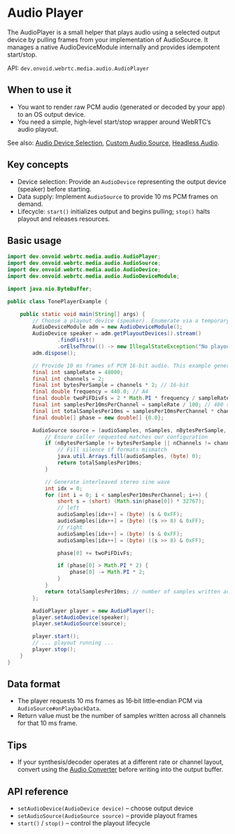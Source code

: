 # Audio Player

The AudioPlayer is a small helper that plays audio using a selected output device by pulling frames from your implementation of AudioSource. It manages a native AudioDeviceModule internally and provides idempotent start/stop.

API: `dev.onvoid.webrtc.media.audio.AudioPlayer`

## When to use it
- You want to render raw PCM audio (generated or decoded by your app) to an OS output device.
- You need a simple, high‑level start/stop wrapper around WebRTC’s audio playout.

See also: [Audio Device Selection](/guide/audio/audio-devices), [Custom Audio Source](/guide/audio/custom-audio-source), [Headless Audio](/guide/audio/headless-audio-device-module).

## Key concepts
- Device selection: Provide an `AudioDevice` representing the output device (speaker) before starting.
- Data supply: Implement `AudioSource` to provide 10 ms PCM frames on demand.
- Lifecycle: `start()` initializes output and begins pulling; `stop()` halts playout and releases resources.

## Basic usage

```java
import dev.onvoid.webrtc.media.audio.AudioPlayer;
import dev.onvoid.webrtc.media.audio.AudioSource;
import dev.onvoid.webrtc.media.audio.AudioDevice;
import dev.onvoid.webrtc.media.audio.AudioDeviceModule;

import java.nio.ByteBuffer;

public class TonePlayerExample {

    public static void main(String[] args) {
        // Choose a playout device (speaker). Enumerate via a temporary ADM.
        AudioDeviceModule adm = new AudioDeviceModule();
        AudioDevice speaker = adm.getPlayoutDevices().stream()
                .findFirst()
                .orElseThrow(() -> new IllegalStateException("No playout device found"));
        adm.dispose();

        // Provide 10 ms frames of PCM 16‑bit audio. This example generates a sine tone.
        final int sampleRate = 48000;
        final int channels = 2;
        final int bytesPerSample = channels * 2; // 16‑bit
        final double frequency = 440.0; // A4
        final double twoPiFDivFs = 2 * Math.PI * frequency / sampleRate;
        final int samplesPer10msPerChannel = sampleRate / 100; // 480 samples/channel
        final int totalSamplesPer10ms = samplesPer10msPerChannel * channels; // e.g., 960 samples
        final double[] phase = new double[] {0.0};

        AudioSource source = (audioSamples, nSamples, nBytesPerSample, nChannels, samplesPerSec) -> {
            // Ensure caller requested matches our configuration
            if (nBytesPerSample != bytesPerSample || nChannels != channels || samplesPerSec != sampleRate) {
                // Fill silence if formats mismatch
                java.util.Arrays.fill(audioSamples, (byte) 0);
                return totalSamplesPer10ms;
            }

            // Generate interleaved stereo sine wave
            int idx = 0;
            for (int i = 0; i < samplesPer10msPerChannel; i++) {
                short s = (short) (Math.sin(phase[0]) * 32767);
                // left
                audioSamples[idx++] = (byte) (s & 0xFF);
                audioSamples[idx++] = (byte) ((s >> 8) & 0xFF);
                // right
                audioSamples[idx++] = (byte) (s & 0xFF);
                audioSamples[idx++] = (byte) ((s >> 8) & 0xFF);

                phase[0] += twoPiFDivFs;

                if (phase[0] > Math.PI * 2) {
                    phase[0] -= Math.PI * 2;
                }
            }
            return totalSamplesPer10ms; // number of samples written across all channels
        };

        AudioPlayer player = new AudioPlayer();
        player.setAudioDevice(speaker);
        player.setAudioSource(source);

        player.start();
        // ... playout running ...
        player.stop();
    }
}
```

## Data format
- The player requests 10 ms frames as 16‑bit little‑endian PCM via `AudioSource#onPlaybackData`.
- Return value must be the number of samples written across all channels for that 10 ms frame.

## Tips
- If your synthesis/decoder operates at a different rate or channel layout, convert using the [Audio Converter](/tools/audio/audio-converter) before writing into the output buffer.

## API reference
- `setAudioDevice(AudioDevice device)` – choose output device
- `setAudioSource(AudioSource source)` – provide playout frames
- `start()` / `stop()` – control the playout lifecycle

